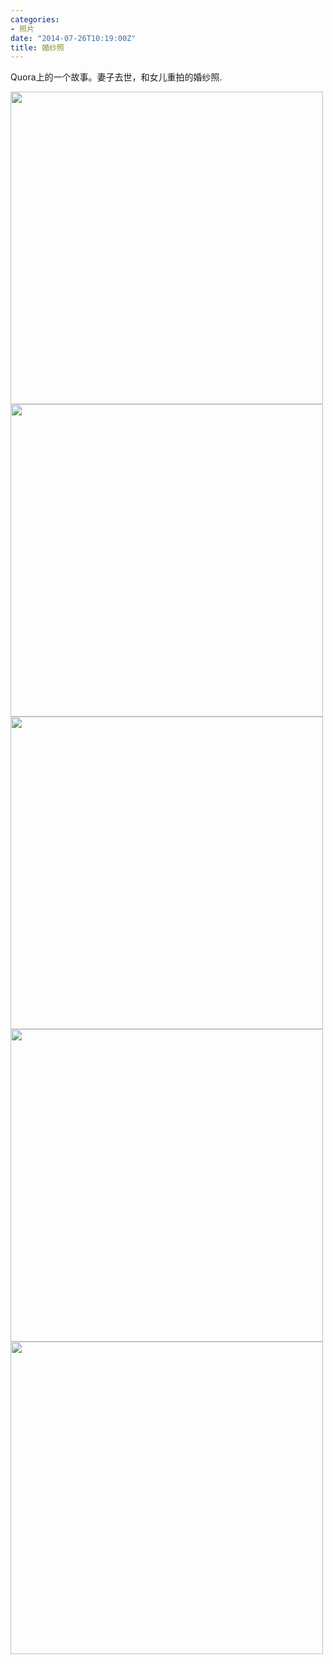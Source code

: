 ```yaml
---
categories:
- 照片
date: "2014-07-26T10:19:00Z"
title: 婚纱照
---
```


Quora上的一个故事。妻子去世，和女儿重拍的婚纱照.


<img src="/images/wedding/1.jpg" width="500">
<img src="/images/wedding/2.jpg" width="500">
<img src="/images/wedding/3.jpg" width="500">
<img src="/images/wedding/4.jpg" width="500">
<img src="/images/wedding/5.jpg" width="500">



